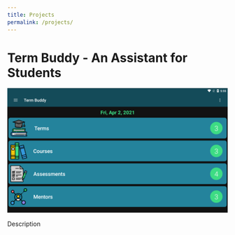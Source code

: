 ```yaml
---
title: Projects
permalink: /projects/
---
```

<html>
<body>
<h1>Term Buddy - An Assistant for Students</h1>
  <img src="/assets/termbuddy1.png">
<p>Description</p>
</body>
</html>
